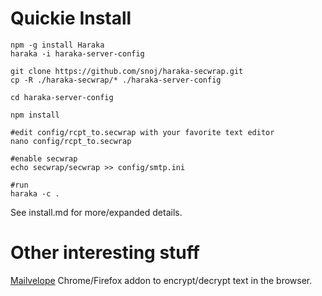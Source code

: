 # Quickie Install

```
npm -g install Haraka
haraka -i haraka-server-config

git clone https://github.com/snoj/haraka-secwrap.git
cp -R ./haraka-secwrap/* ./haraka-server-config

cd haraka-server-config

npm install

#edit config/rcpt_to.secwrap with your favorite text editor
nano config/rcpt_to.secwrap

#enable secwrap
echo secwrap/secwrap >> config/smtp.ini

#run
haraka -c .
```

See install.md for more/expanded details.

# Other interesting stuff

[Mailvelope](https://www.mailvelope.com/) Chrome/Firefox addon to encrypt/decrypt text in the browser.
